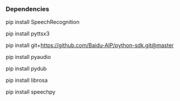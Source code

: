 ### Dependencies

pip install SpeechRecognition

pip install pyttsx3

pip install git+https://github.com/Baidu-AIP/python-sdk.git@master

pip install pyaudio

pip install pydub

pip install librosa

pip install speechpy